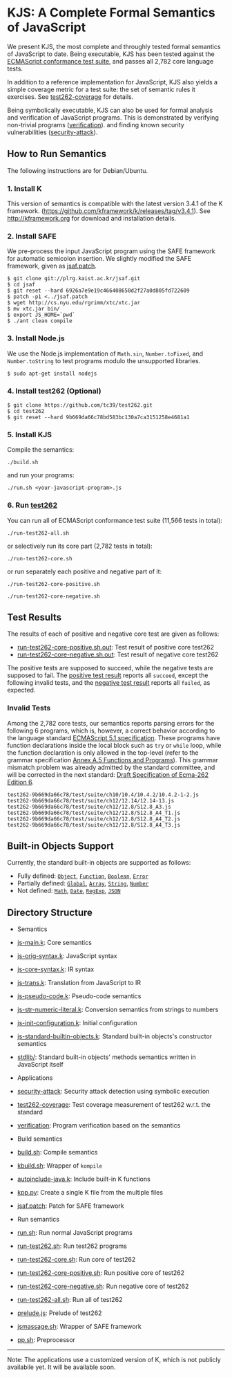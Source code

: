 # KJS: A Complete Formal Semantics of JavaScript

We present KJS, the most complete and throughly tested formal
semantics of JavaScript to date.
Being executable, KJS has been tested against the
[ECMAScript conformance test suite](http://test262.ecmascript.org),
and passes all 2,782 core language tests.

In addition to a reference implementation for JavaScript, KJS also yields a
simple coverage metric for a test suite: the set of semantic rules it
exercises.
See [test262-coverage](test262-coverage/README.md) for details.

Being symbolically executable, KJS can also be used for
formal analysis and verification of JavaScript programs.
This is demonstrated by verifying non-trivial programs
([verification](verification/README.md)).
and finding known security vulnerabilities
([security-attack](security-attack/README.md)).



## How to Run Semantics

The following instructions are for Debian/Ubuntu.

### 1. Install K

This version of semantics is compatible with the latest version 3.4.1 of the K framework.
(https://github.com/kframework/k/releases/tag/v3.4.1).
See http://kframework.org for download and installation details.

### 2. Install SAFE

We pre-process the input JavaScript program using the SAFE framework
for automatic semicolon insertion.
We slightly modified the SAFE framework, given as [jsaf.patch](jsaf.patch).
```
$ git clone git://plrg.kaist.ac.kr/jsaf.git
$ cd jsaf
$ git reset --hard 6926a7e9e19c466408650d2f27a0d805fd722609
$ patch -p1 <../jsaf.patch
$ wget http://cs.nyu.edu/rgrimm/xtc/xtc.jar
$ mv xtc.jar bin/
$ export JS_HOME=`pwd`
$ ./ant clean compile
```

### 3. Install Node.js

We use the Node.js implementation
of `Math.sin`, `Number.toFixed`, and
`Number.toString` to test programs modulo the unsupported libraries.
```
$ sudo apt-get install nodejs
```

### 4. Install test262 (Optional)

```
$ git clone https://github.com/tc39/test262.git
$ cd test262
$ git reset --hard 9b669da66c78bd583bc130a7ca3151258e4681a1
```

### 5. Install KJS

Compile the semantics:
```
./build.sh
```
and run your programs:
```
./run.sh <your-javascript-program>.js
```

### 6. Run [test262](http://test262.ecmascript.org)

You can run all of ECMAScript conformance test suite (11,566 tests in total):
```
./run-test262-all.sh
```
or selectively run its core part (2,782 tests in total):
```
./run-test262-core.sh
```
or run separately each positive and negative part of it:
```
./run-test262-core-positive.sh
```
```
./run-test262-core-negative.sh
```

## Test Results

The results of each of positive and negative core test are given as follows:

 * [run-test262-core-positive.sh.out](run-test262-core-positive.sh.out): Test result of positive core test262
 * [run-test262-core-negative.sh.out](run-test262-core-negative.sh.out): Test result of negative core test262

The positive tests are supposed to succeed, while the negative tests are supposed to fail.
The [positive test result](run-test262-core-positive.sh.out) reports all `succeed`, except the following invalid tests, and the [negative test result](run-test262-core-negative.sh.out) reports all `failed`, as expected.

### Invalid Tests

Among the 2,782 core tests, our semantics reports parsing errors for the following 6 programs,
which is, however, a correct behavior according to the language standard
[ECMAScript 5.1 specification](http://www.ecma-international.org/publications/files/ECMA-ST/ECMA-262.pdf).
These programs have function declarations inside the local block such as `try` or `while` loop,
while the function declaration is only allowed in the top-level
(refer to the grammar specification [Annex A.5 Functions and Programs](http://es5.github.io/#A.5)).
This grammar mismatch problem was already admitted by the standard committee, and will be corrected in the next standard:
[Draft Specification of Ecma-262 Edition 6](http://wiki.ecmascript.org/doku.php?id=harmony:specification_drafts).

```
test262-9b669da66c78/test/suite/ch10/10.4/10.4.2/10.4.2-1-2.js
test262-9b669da66c78/test/suite/ch12/12.14/12.14-13.js
test262-9b669da66c78/test/suite/ch12/12.8/S12.8_A3.js
test262-9b669da66c78/test/suite/ch12/12.8/S12.8_A4_T1.js
test262-9b669da66c78/test/suite/ch12/12.8/S12.8_A4_T2.js
test262-9b669da66c78/test/suite/ch12/12.8/S12.8_A4_T3.js
```

## Built-in Objects Support

Currently, the standard built-in objects are supported as follows:

* Fully defined:
  [`Object`](http://es5.github.io/#x15.2), 
  [`Function`](http://es5.github.io/#x15.3), 
  [`Boolean`](http://es5.github.io/#x15.6), 
  [`Error`](http://es5.github.io/#x15.11)
* Partially defined: 
  [`Global`](http://es5.github.io/#x15.1), 
  [`Array`](http://es5.github.io/#x15.4), 
  [`String`](http://es5.github.io/#x15.5), 
  [`Number`](http://es5.github.io/#x15.7)
* Not defined: 
  [`Math`](http://es5.github.io/#x15.8), 
  [`Date`](http://es5.github.io/#x15.9), 
  [`RegExp`](http://es5.github.io/#x15.10), 
  [`JSON`](http://es5.github.io/#x15.12)


## Directory Structure

* Semantics
 * [js-main.k](js-main.k): Core semantics
 * [js-orig-syntax.k](js-orig-syntax.k): JavaScript syntax
 * [js-core-syntax.k](js-core-syntax.k): IR syntax
 * [js-trans.k](js-trans.k): Translation from JavaScript to IR
 * [js-pseudo-code.k](js-pseudo-code.k): Pseudo-code semantics
 * [js-str-numeric-literal.k](js-str-numeric-literal.k): Conversion semantics from strings to numbers
 * [js-init-configuration.k](js-init-configuration.k): Initial configuration
 * [js-standard-builtin-objects.k](js-standard-builtin-objects.k): Standard built-in objects's constructor semantics
 * [stdlib/](stdlib/): Standard built-in objects' methods semantics written in JavaScript itself

* Applications
 * [security-attack](security-attack/README.md): Security attack detection using symbolic execution
 * [test262-coverage](test262-coverage/README.md): Test coverage measurement of test262 w.r.t. the standard
 * [verification](verification/README.md): Program verification based on the semantics

* Build semantics
 * [build.sh](build.sh): Compile semantics
 * [kbuild.sh](kbuild.sh): Wrapper of `kompile`
 * [autoinclude-java.k](autoinclude-java.k): Include built-in K functions
 * [kpp.py](kpp.py): Create a single K file from the multiple files
 * [jsaf.patch](jsaf.patch): Patch for SAFE framework

* Run semantics
 * [run.sh](run.sh): Run normal JavaScript programs
 * [run-test262.sh](run-test262.sh): Run test262 programs
 * [run-test262-core.sh](run-test262-core.sh): Run core of test262
 * [run-test262-core-positive.sh](run-test262-core-positive.sh): Run positive core of test262
 * [run-test262-core-negative.sh](run-test262-core-negative.sh): Run negative core of test262
 * [run-test262-all.sh](run-test262-all.sh): Run all of test262
 * [prelude.js](prelude.js): Prelude of test262
 * [jsmassage.sh](jsmassage.sh): Wrapper of SAFE framework
 * [pp.sh](pp.sh): Preprocessor


----

Note:
The applications use a customized version of K, which is not publicly availabile yet. It will be available soon.
